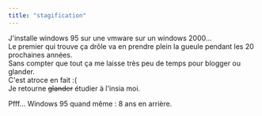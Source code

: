 ```yaml
---
title: "stagification"
---
```


J'installe windows 95 sur une vmware sur un windows 2000...  
Le premier qui trouve ça drôle va en prendre plein la gueule pendant les 20
prochaines années.  
Sans compter que tout ça me laisse très peu de temps pour blogger ou glander.  
C'est atroce en fait :(  
Je retourne <s>glander</s> étudier à l'insia moi.

Pfff... Windows 95 quand même : 8 ans en arrière.

